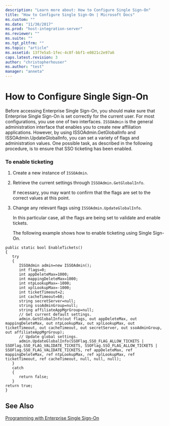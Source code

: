 ```yaml
---
description: "Learn more about: How to Configure Single Sign-On"
title: "How to Configure Single Sign-On | Microsoft Docs"
ms.custom: ""
ms.date: "11/30/2017"
ms.prod: "host-integration-server"
ms.reviewer: ""
ms.suite: ""
ms.tgt_pltfrm: ""
ms.topic: "article"
ms.assetid: 13f7e5a5-1fec-4c8f-bbf1-e0821c2e97a6
caps.latest.revision: 3
author: "christopherhouser"
ms.author: "test"
manager: "anneta"
---
```

# How to Configure Single Sign-On
Before accessing Enterprise Single Sign-On, you should make sure that Enterprise Single Sign-On is set correctly for the current user. For most configurations, you use one of two interfaces. `ISSOAdmin` is the general administration interface that enables you to create new affiliation applications. However, by using ISSOAdmin.GetGlobalInfo and ISSOAdmin.UpdateGlobalInfo, you can set a variety of flags and administration values. One possible task, as described in the following procedure, is to ensure that SSO ticketing has been enabled.  
  
### To enable ticketing  
  
1. Create a new instance of `ISSOAdmin`.  
  
2. Retrieve the current settings through `ISSOAdmin.GetGlobalInfo`.  
  
    If necessary, you may want to confirm that the flags are set to the correct values at this point.  
  
3. Change any relevant flags using `ISSOAdmin.UpdateGlobalInfo`.  
  
    In this particular case, all the flags are being set to validate and enable tickets.  
  
   The following example shows how to enable ticketing using Single Sign-On.  
  
```  
public static bool EnableTickets()  
{  
   try  
   {  
      ISSOAdmin admin=new ISSOAdmin();  
      int flags=0;  
      int appDeleteMax=1000;  
      int mappingDeleteMax=1000;  
      int ntpLookupMax=-1000;  
      int xplLookupMax=-1000;  
      int ticketTimeout=2;  
      int cacheTimeout=60;  
      string secretServer=null;  
      string ssoAdminGroup=null;  
      string affiliateAppMgrGroup=null;  
      // Get current default settings.  
      admin.GetGlobalInfo(out flags, out appDeleteMax, out mappingDeleteMax, out ntpLookupMax, out xplLookupMax, out ticketTimeout, out cacheTimeout, out secretServer, out ssoAdminGroup, out affiliateAppMgrGroup);  
      // Update global settings.  
      admin.UpdateGlobalInfo(SSOFlag.SSO_FLAG_ALLOW_TICKETS | SSOFlag.SSO_FLAG_VALIDATE_TICKETS, SSOFlag.SSO_FLAG_ALLOW_TICKETS | SSOFlag.SSO_FLAG_VALIDATE_TICKETS, ref appDeleteMax, ref mappingDeleteMax, ref ntpLookupMax, ref xplLookupMax, ref ticketTimeout, ref cacheTimeout, null, null, null);   
   }  
   catch  
   {  
      return false;  
   }  
return true;  
}  
```  
  
## See Also  
 [Programming with Enterprise Single Sign-On](../esso/programming-with-enterprise-single-sign-on.md)
